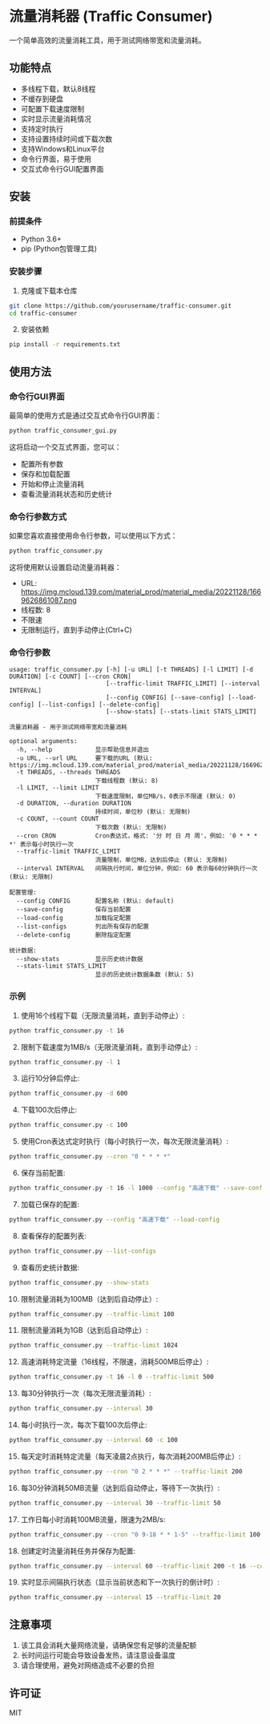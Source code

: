 # 流量消耗器 (Traffic Consumer)

一个简单高效的流量消耗工具，用于测试网络带宽和流量消耗。

## 功能特点

- 多线程下载，默认8线程
- 不缓存到硬盘
- 可配置下载速度限制
- 实时显示流量消耗情况
- 支持定时执行
- 支持设置持续时间或下载次数
- 支持Windows和Linux平台
- 命令行界面，易于使用
- 交互式命令行GUI配置界面

## 安装

### 前提条件

- Python 3.6+
- pip (Python包管理工具)

### 安装步骤

1. 克隆或下载本仓库

```bash
git clone https://github.com/yourusername/traffic-consumer.git
cd traffic-consumer
```

2. 安装依赖

```bash
pip install -r requirements.txt
```

## 使用方法

### 命令行GUI界面

最简单的使用方式是通过交互式命令行GUI界面：

```bash
python traffic_consumer_gui.py
```

这将启动一个交互式界面，您可以：
- 配置所有参数
- 保存和加载配置
- 开始和停止流量消耗
- 查看流量消耗状态和历史统计

### 命令行参数方式

如果您喜欢直接使用命令行参数，可以使用以下方式：

```bash
python traffic_consumer.py
```

这将使用默认设置启动流量消耗器：
- URL: https://img.mcloud.139.com/material_prod/material_media/20221128/1669626861087.png
- 线程数: 8
- 不限速
- 无限制运行，直到手动停止(Ctrl+C)

### 命令行参数

```
usage: traffic_consumer.py [-h] [-u URL] [-t THREADS] [-l LIMIT] [-d DURATION] [-c COUNT] [--cron CRON]
                           [--traffic-limit TRAFFIC_LIMIT] [--interval INTERVAL]
                           [--config CONFIG] [--save-config] [--load-config] [--list-configs] [--delete-config]
                           [--show-stats] [--stats-limit STATS_LIMIT]

流量消耗器 - 用于测试网络带宽和流量消耗

optional arguments:
  -h, --help            显示帮助信息并退出
  -u URL, --url URL     要下载的URL (默认: https://img.mcloud.139.com/material_prod/material_media/20221128/1669626861087.png)
  -t THREADS, --threads THREADS
                        下载线程数 (默认: 8)
  -l LIMIT, --limit LIMIT
                        下载速度限制，单位MB/s，0表示不限速 (默认: 0)
  -d DURATION, --duration DURATION
                        持续时间，单位秒 (默认: 无限制)
  -c COUNT, --count COUNT
                        下载次数 (默认: 无限制)
  --cron CRON           Cron表达式，格式: '分 时 日 月 周'，例如: '0 * * * *' 表示每小时执行一次
  --traffic-limit TRAFFIC_LIMIT
                        流量限制，单位MB，达到后停止 (默认: 无限制)
  --interval INTERVAL   间隔执行时间，单位分钟，例如: 60 表示每60分钟执行一次 (默认: 无限制)

配置管理:
  --config CONFIG       配置名称 (默认: default)
  --save-config         保存当前配置
  --load-config         加载指定配置
  --list-configs        列出所有保存的配置
  --delete-config       删除指定配置

统计数据:
  --show-stats          显示历史统计数据
  --stats-limit STATS_LIMIT
                        显示的历史统计数据条数 (默认: 5)
```

### 示例

1. 使用16个线程下载（无限流量消耗，直到手动停止）:

```bash
python traffic_consumer.py -t 16
```

2. 限制下载速度为1MB/s（无限流量消耗，直到手动停止）:

```bash
python traffic_consumer.py -l 1
```

3. 运行10分钟后停止:

```bash
python traffic_consumer.py -d 600
```

4. 下载100次后停止:

```bash
python traffic_consumer.py -c 100
```

5. 使用Cron表达式定时执行（每小时执行一次，每次无限流量消耗）:

```bash
python traffic_consumer.py --cron "0 * * * *"
```

6. 保存当前配置:

```bash
python traffic_consumer.py -t 16 -l 1000 --config "高速下载" --save-config
```

7. 加载已保存的配置:

```bash
python traffic_consumer.py --config "高速下载" --load-config
```

8. 查看保存的配置列表:

```bash
python traffic_consumer.py --list-configs
```

9. 查看历史统计数据:

```bash
python traffic_consumer.py --show-stats
```

10. 限制流量消耗为100MB（达到后自动停止）:

```bash
python traffic_consumer.py --traffic-limit 100
```

11. 限制流量消耗为1GB（达到后自动停止）:

```bash
python traffic_consumer.py --traffic-limit 1024
```

12. 高速消耗特定流量（16线程，不限速，消耗500MB后停止）:

```bash
python traffic_consumer.py -t 16 -l 0 --traffic-limit 500
```

13. 每30分钟执行一次（每次无限流量消耗）:

```bash
python traffic_consumer.py --interval 30
```

14. 每小时执行一次，每次下载100次后停止:

```bash
python traffic_consumer.py --interval 60 -c 100
```

15. 每天定时消耗特定流量（每天凌晨2点执行，每次消耗200MB后停止）:

```bash
python traffic_consumer.py --cron "0 2 * * *" --traffic-limit 200
```

16. 每30分钟消耗50MB流量（达到后自动停止，等待下一次执行）:

```bash
python traffic_consumer.py --interval 30 --traffic-limit 50
```

17. 工作日每小时消耗100MB流量，限速为2MB/s:

```bash
python traffic_consumer.py --cron "0 9-18 * * 1-5" --traffic-limit 100 -l 2
```

18. 创建定时流量消耗任务并保存为配置:

```bash
python traffic_consumer.py --interval 60 --traffic-limit 200 -t 16 --config "hourly_task" --save-config
```

19. 实时显示间隔执行状态（显示当前状态和下一次执行的倒计时）:

```bash
python traffic_consumer.py --interval 15 --traffic-limit 20
```

## 注意事项

1. 该工具会消耗大量网络流量，请确保您有足够的流量配额
2. 长时间运行可能会导致设备发热，请注意设备温度
3. 请合理使用，避免对网络造成不必要的负担

## 许可证

MIT